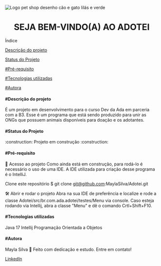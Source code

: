 
![Logo pet shop desenho cão e gato lilás e verde](https://user-images.githubusercontent.com/85751607/202877005-cee51ee2-60b4-41d9-81a6-e5b650bdf11f.png)

<h1 align="center"> SEJA BEM-VINDO(A) AO ADOTEI </h1>

Índice

[Descrição do projeto](#Descrição-do-projeto)

[Status do Projeto](#Status-do-Projeto)

[#Pré-requisito](#Pré-requisito)

[#Tecnologias utilizadas](#Tecnologias-utilizadas)

[#Autora](#Autora)





<h4>#Descrição do projeto</h4>

É um projeto em desenvolvimento para o curso Dev<a> da Ada em parceria com a B3.
Esse é um programa que está sendo produzido para unir as ONGs que possuem animais disponíveis para doação e os adotantes.

<h4>#Status do Projeto</h4>
:construction: Projeto em construção :construction:

<h4>#Pré-requisito</h4>

📁 Acesso ao projeto
Como ainda está em construção, para rodá-lo é necessário o uso de uma IDE.
A IDE utilizada para criação desse programa é o IntelliJ.

Clone este repositório
$ git clone git@github.com:MaylaSilva/Adotei.git

🛠️ Abrir e rodar o projeto
Abra na sua IDE de preferência e localize e rode a classe Adotei/src/br.com.ada.adotei/testes/Menu via console.
Caso esteja rodando via Intellij, abra a classe "Menu" e dê o comando Crtl+Shift+F10.

<h4>#Tecnologias utilizadas</h4>
Java 17
Intellij
Programação Orientada a Objetos

<h4>#Autora</h4>

Mayla Silva 🚀
Feito com dedicação e estudo. Entre em contato!

[LinkedIn](https://www.linkedin.com/in/mayla-silva-siqueira-krama/)
